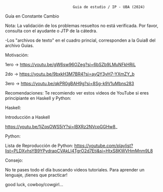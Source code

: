                                    Guia de estudio / IP - UBA (2024)


Guía en Constante Cambio

Nota:
La validación de los problemas resueltos no está verificada. Por favor, consulta con el ayudante o JTP de la cátedra.

-Los "archivos de texto" en el cuadro princial, corresponden a la Guia8 del archivo Guias.

Motivación:

1ero -> https://youtu.be/gW6sw96OZeg?si=6bSZb9LMuNFkHRiL 

2do ->  https://youtu.be/9bxkH3M7BR4?si=ayQY3yH7-YXmZY_b 

3ero -> https://youtu.be/qkPR0gBAH9g?si=8Sg-k9V1uMbns283 

Recomendaciones:
Te recomiendo ver estos videos de YouTube si eres principiante en Haskell y Python:

Haskell:

Introducción a Haskell

https://youtu.be/1jZqsOWS5jY?si=IBXRz2NVcpGGHw8_

Python:

Lista de Reproducción de Python:
https://youtube.com/playlist?list=PLDXvhsYB9YPydrapCVAkLI4TgrO2d7Eti&si=HtxS8KWVHmMnm9L8


Consejo:

No te pases todo el día buscando videos tutoriales. Para aprender un lenguaje, ¡tienes que practicar!

good luck, cowboy/cowgirl...


